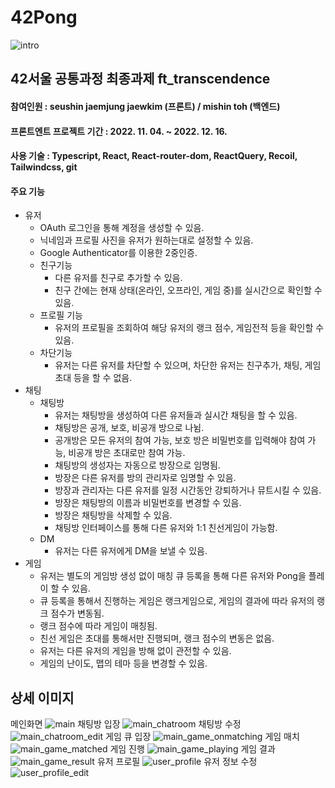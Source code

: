 # 42Pong
![intro](./readmeAssets/intro.png)
## 42서울 공통과정 최종과제 ft_transcendence
#### 참여인원 : seushin jaemjung jaewkim (프론트) / mishin toh (백엔드)
#### 프론트엔트 프로젝트 기간 : 2022. 11. 04. ~ 2022. 12. 16.
#### 사용 기술 : Typescript, React, React-router-dom, ReactQuery, Recoil, Tailwindcss, git
#### 주요 기능

* 유저
  * OAuth 로그인을 통해 계정을 생성할 수 있음.
  * 닉네임과 프로필 사진을 유저가 원하는대로 설정할 수 있음.
  * Google Authenticator를 이용한 2중인증.
  * 친구기능
    * 다른 유저를 친구로 추가할 수 있음.
    * 친구 간에는 현재 상태(온라인, 오프라인, 게임 중)를 실시간으로 확인할 수 있음.
  * 프로필 기능
    * 유저의 프로필을 조회하여 해당 유저의 랭크 점수, 게임전적 등을 확인할 수 있음.
  * 차단기능
    * 유저는 다른 유저를 차단할 수 있으며, 차단한 유저는 친구추가, 채팅, 게임 초대 등을 할 수 없음.
* 채팅
  * 채팅방
    * 유저는 채팅방을 생성하여 다른 유저들과 실시간 채팅을 할 수 있음.
    * 채팅방은 공개, 보호, 비공개 방으로 나뉨.
    * 공개방은 모든 유저의 참여 가능, 보호 방은 비밀번호를 입력해야 참여 가능, 비공개 방은 초대로만 참여 가능.
    * 채팅방의 생성자는 자동으로 방장으로 임명됨.
    * 방장은 다른 유저를 방의 관리자로 임명할 수 있음.
    * 방장과 관리자는 다른 유저를 일정 시간동안 강퇴하거나 뮤트시킬 수 있음.
    * 방장은 채팅방의 이름과 비밀번호를 변경할 수 있음.
    * 방장은 채팅방을 삭제할 수 있음.
    * 채팅방 인터페이스를 통해 다른 유저와 1:1 친선게임이 가능함.
  * DM
    * 유저는 다른 유저에게 DM을 보낼 수 있음.
* 게임
  * 유저는 별도의 게임방 생성 없이 매칭 큐 등록을 통해 다른 유저와 Pong을 플레이 할 수 있음.
  * 큐 등록을 통해서 진행하는 게임은 랭크게임으로, 게임의 결과에 따라 유저의 랭크 점수가 변동됨.
  * 랭크 점수에 따라 게임이 매칭됨.
  * 친선 게임은 초대를 통해서만 진행되며, 랭크 점수의 변동은 없음.
  * 유저는 다른 유저의 게임을 방해 없이 관전할 수 있음.
  * 게임의 난이도, 맵의 테마 등을 변경할 수 있음.

## 상세 이미지
메인화면
![main](./readmeAssets/main.png)
채팅방 입장
![main_chatroom](./readmeAssets/main_chatroom.png)
채팅방 수정
![main_chatroom_edit](./readmeAssets/main_chatroom_edit.png)
게임 큐 입장
![main_game_onmatching](./readmeAssets/main_game_onmatching.png)
게임 매치
![main_game_matched](./readmeAssets/main_game_matched.png)
게임 진행
![main_game_playing](./readmeAssets/main_game_playing.png)
게임 결과
![main_game_result](./readmeAssets/main_game_result.png)
유저 프로필
![user_profile](./readmeAssets/user_profile.png)
유저 정보 수정
![user_profile_edit](./readmeAssets/user_info_update.png)

